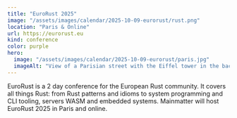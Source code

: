 ```yaml
---
title: "EuroRust 2025"
image: "/assets/images/calendar/2025-10-09-eurorust/rust.png"
location: "Paris & Online"
url: https://eurorust.eu
kind: conference
color: purple
hero:
  image: "/assets/images/calendar/2025-10-09-eurorust/paris.jpg"
  imageAlt: "View of a Parisian street with the Eiffel tower in the background"
---
```


EuroRust is a 2 day conference for the European Rust community. It covers all things Rust: from Rust patterns and idioms to system programming and CLI tooling, servers WASM and embedded systems. Mainmatter will host EuroRust 2025 in Paris and online.

